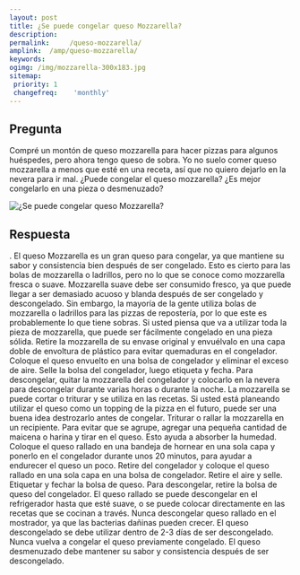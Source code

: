 ```yaml
---
layout: post
title: ¿Se puede congelar queso Mozzarella?  
description: 
permalink:     /queso-mozzarella/
amplink:  /amp/queso-mozzarella/
keywords: 
ogimg: /img/mozzarella-300x183.jpg
sitemap:
 priority: 1
 changefreq:    'monthly'
---
```




## Pregunta

Compré un montón de queso mozzarella para hacer pizzas para algunos huéspedes, pero ahora tengo queso de sobra. Yo no suelo comer queso mozzarella a menos que esté en una receta, así que no quiero dejarlo en la nevera para ir mal. ¿Puede congelar el queso mozzarella? ¿Es mejor congelarlo en una pieza o desmenuzado?


![¿Se puede congelar queso Mozzarella?](https://sepuedecongelar.com/img/mozzarella-300x183.jpg "¿Se puede congelar queso Mozzarella?" )


## Respuesta

. El queso Mozzarella es un gran queso para congelar, ya que mantiene su sabor y consistencia bien después de ser congelado. Esto es cierto para las bolas de mozzarella o ladrillos, pero no lo que se conoce como mozzarella fresca o suave. Mozzarella suave debe ser consumido fresco, ya que puede llegar a ser demasiado acuoso y blanda después de ser congelado y descongelado. Sin embargo, la mayoría de la gente utiliza bolas de mozzarella o ladrillos para las pizzas de repostería, por lo que este es probablemente lo que tiene sobras. Si usted piensa que va a utilizar toda la pieza de mozzarella, que puede ser fácilmente congelado en una pieza sólida.
Retire la mozzarella de su envase original y envuélvalo en una capa doble de envoltura de plástico para evitar quemaduras en el congelador. Coloque el queso envuelto en una bolsa de congelador y eliminar el exceso de aire. Selle la bolsa del congelador, luego etiqueta y fecha. Para descongelar, quitar la mozzarella del congelador y colocarlo en la nevera para descongelar durante varias horas o durante la noche. La mozzarella se puede cortar o triturar y se utiliza en las recetas.
Si usted está planeando utilizar el queso como un topping de la pizza en el futuro, puede ser una buena idea destrozarlo antes de congelar. Triturar o rallar la mozzarella en un recipiente. Para evitar que se agrupe, agregar una pequeña cantidad de maicena o harina y tirar en el queso. Esto ayuda a absorber la humedad. Coloque el queso rallado en una bandeja de hornear en una sola capa y ponerlo en el congelador durante unos 20 minutos, para ayudar a endurecer el queso un poco. Retire del congelador y coloque el queso rallado en una sola capa en una bolsa de congelador. Retire el aire y selle. Etiquetar y fechar la bolsa de queso.
Para descongelar, retire la bolsa de queso del congelador. El queso rallado se puede descongelar en el refrigerador hasta que esté suave, o se puede colocar directamente en las recetas que se cocinan a través. Nunca descongelar queso rallado en el mostrador, ya que las bacterias dañinas pueden crecer. El queso descongelado se debe utilizar dentro de 2-3 días de ser descongelado. Nunca vuelva a congelar el queso previamente congelado. El queso desmenuzado debe mantener su sabor y consistencia después de ser descongelado.
